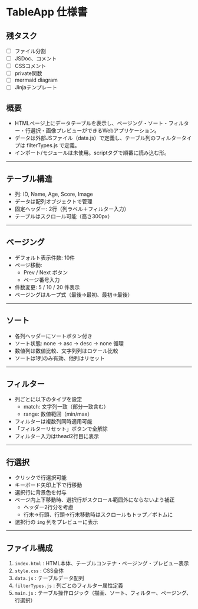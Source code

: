 # TableApp 仕様書

## 残タスク
- [ ] ファイル分割
- [ ] JSDoc、コメント
- [ ] CSSコメント
- [ ] private関数
- [ ] mermaid diagram
- [ ] Jinjaテンプレート

## 概要
- HTMLページ上にデータテーブルを表示し、ページング・ソート・フィルター・行選択・画像プレビューができるWebアプリケーション。
- データは外部JSファイル（data.js）で定義し、テーブル列のフィルタータイプは filterTypes.js で定義。
- インポート/モジュールは未使用。scriptタグで順番に読み込む形。

---

## テーブル構造
- 列: ID, Name, Age, Score, Image
- データは配列オブジェクトで管理
- 固定ヘッダー: 2行（列ラベル＋フィルター入力）
- テーブルはスクロール可能（高さ300px）

---

## ページング
- デフォルト表示件数: 10件
- ページ移動:
  - Prev / Next ボタン
  - ページ番号入力
- 件数変更: 5 / 10 / 20 件表示
- ページングはループ式（最後→最初、最初→最後）

---

## ソート
- 各列ヘッダーにソートボタン付き
- ソート状態: none → asc → desc → none 循環
- 数値列は数値比較、文字列列はロケール比較
- ソートは1列のみ有効、他列はリセット

---

## フィルター
- 列ごとに以下のタイプを設定
  - match: 文字列一致（部分一致含む）
  - range: 数値範囲（min/max）
- フィルターは複数列同時適用可能
- 「フィルターリセット」ボタンで全解除
- フィルター入力はthead2行目に表示

---

## 行選択
- クリックで行選択可能
- キーボード矢印上下で行移動
- 選択行に背景色を付与
- ページ内上下移動時、選択行がスクロール範囲外にならないよう補正
  - ヘッダー2行分を考慮
  - 行末→行頭、行頭→行末移動時はスクロールもトップ／ボトムに
- 選択行の `img` 列をプレビューに表示

---

## ファイル構成
1. `index.html` : HTML本体、テーブルコンテナ・ページング・プレビュー表示
2. `style.css` : CSS全体
3. `data.js` : テーブルデータ配列
4. `filterTypes.js` : 列ごとのフィルター属性定義
5. `main.js` : テーブル操作ロジック（描画、ソート、フィルター、ページング、行選択）
